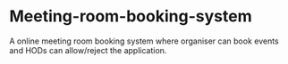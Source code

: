 # Meeting-room-booking-system

A online meeting room booking system where organiser can book events and HODs can allow/reject the application.
